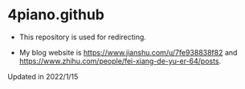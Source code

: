 # 4piano.github

- This repository is used for redirecting. 

- My blog website is https://www.jianshu.com/u/7fe938838f82 and https://www.zhihu.com/people/fei-xiang-de-yu-er-64/posts.

Updated in 2022/1/15
